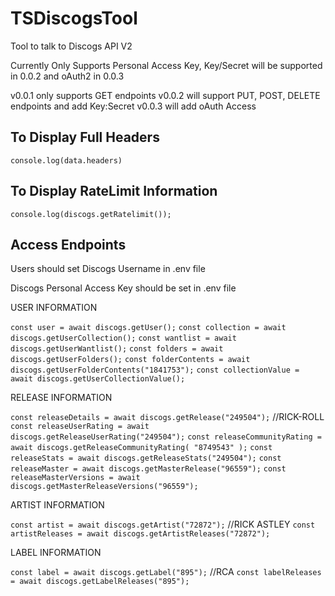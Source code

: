 # TSDiscogsTool

Tool to talk to Discogs API V2

Currently Only Supports Personal Access Key, Key/Secret will be supported in 0.0.2 and oAuth2 in 0.0.3

v0.0.1 only supports GET endpoints
v0.0.2 will support PUT, POST, DELETE endpoints and add Key:Secret
v0.0.3 will add oAuth Access

## To Display Full Headers

`console.log(data.headers)`

## To Display RateLimit Information

`console.log(discogs.getRatelimit());`

## Access Endpoints

Users should set Discogs Username in .env file

Discogs Personal Access Key should be set in .env file

USER INFORMATION

`const user = await discogs.getUser();`
`const collection = await discogs.getUserCollection();`
`const wantlist = await discogs.getUserWantlist();`
`const folders = await discogs.getUserFolders();`
`const folderContents = await discogs.getUserFolderContents("1841753");`
`const collectionValue = await discogs.getUserCollectionValue();`

RELEASE INFORMATION

`const releaseDetails = await discogs.getRelease("249504");` //RICK-ROLL
`const releaseUserRating = await discogs.getReleaseUserRating("249504");`
`const releaseCommunityRating = await discogs.getReleaseCommunityRating( "8749543" );`
`const releaseStats = await discogs.getReleaseStats("249504");`
`const releaseMaster = await discogs.getMasterRelease("96559");`
`const releaseMasterVersions = await discogs.getMasterReleaseVersions("96559");`

ARTIST INFORMATION

`const artist = await discogs.getArtist("72872");` //RICK ASTLEY
`const artistReleases = await discogs.getArtistReleases("72872");`

LABEL INFORMATION

`const label = await discogs.getLabel("895");` //RCA
`const labelReleases = await discogs.getLabelReleases("895");`
